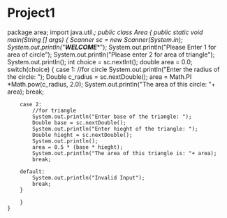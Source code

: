 # Project1
package area;
import java.util.*;
public class Area {
	public static void main(String [] args)
	{
		Scanner sc = new Scanner(System.in);
		System.out.println("**************WELCOME****************");
		System.out.println("Please Enter 1 for area of circle");
		System.out.println("Please enter 2 for area of  triangle");
		System.out.println();
		int choice = sc.nextInt();
		double area = 0.0;
		switch(choice)
		{
		case 1:
			//for circle
			System.out.println("Enter the radius of the circle: ");
			Double c_radius = sc.nextDouble();
			area = Math.PI *Math.pow(c_radius, 2.0);
			System.out.println("The area of this circle: "+ area);
			break;

		case 2:
			//for triangle
			System.out.println("Enter base of the triangle: ");
			Double base = sc.nextDouble();
			System.out.println("Enter hieght of the triangle: ");
			Double hieght = sc.nextDouble();
			System.out.println();
			area = 0.5 * (base * hieght);
			System.out.println("The area of this triangle is: "+ area);
			break;

		default:
			System.out.println("Invalid Input");
			break;
		}

		}
	}
		
		
